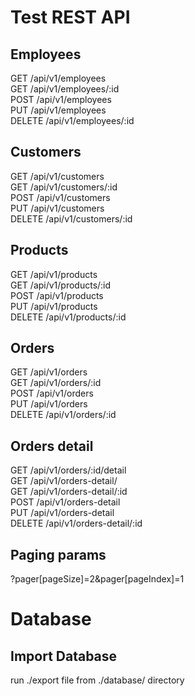 # Test REST API

## Employees

GET     /api/v1/employees  
GET     /api/v1/employees/:id  
POST    /api/v1/employees  
PUT     /api/v1/employees  
DELETE  /api/v1/employees/:id  

## Customers

GET     /api/v1/customers  
GET     /api/v1/customers/:id  
POST    /api/v1/customers  
PUT     /api/v1/customers  
DELETE  /api/v1/customers/:id  

## Products

GET     /api/v1/products  
GET     /api/v1/products/:id  
POST    /api/v1/products  
PUT     /api/v1/products  
DELETE  /api/v1/products/:id  

## Orders

GET     /api/v1/orders  
GET     /api/v1/orders/:id  
POST    /api/v1/orders  
PUT     /api/v1/orders  
DELETE  /api/v1/orders/:id  

## Orders detail

GET     /api/v1/orders/:id/detail  
GET     /api/v1/orders-detail/  
GET     /api/v1/orders-detail/:id  
POST    /api/v1/orders-detail  
PUT     /api/v1/orders-detail  
DELETE  /api/v1/orders-detail/:id  

## Paging params

?pager[pageSize]=2&pager[pageIndex]=1  


# Database

## Import Database

run ./export file from ./database/ directory
